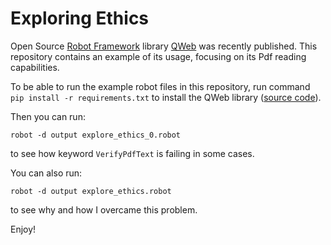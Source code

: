 # Exploring Ethics

Open Source [Robot Framework](https://robotframework.org/) library [QWeb](https://qentinel.com/qweb-open-source-automation-library/) was recently published. This repository contains an example of its usage, focusing on its Pdf reading capabilities.

To be able to run the example robot files in this repository, run command `pip install -r requirements.txt` to install the QWeb library ([source code](https://github.com/qentinelqi/qweb/)).

Then you can run:
```
robot -d output explore_ethics_0.robot
```
to see how keyword `VerifyPdfText` is failing in some cases.

You can also run:
```
robot -d output explore_ethics.robot
```
to see why and how I overcame this problem.

Enjoy!

